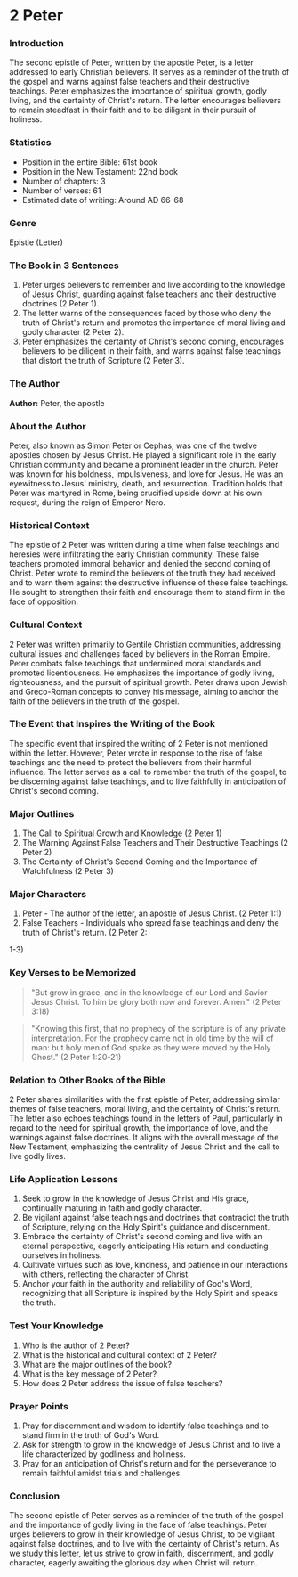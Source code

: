 # 2 Peter

### Introduction

The second epistle of Peter, written by the apostle Peter, is a letter addressed to early Christian believers. It serves as a reminder of the truth of the gospel and warns against false teachers and their destructive teachings. Peter emphasizes the importance of spiritual growth, godly living, and the certainty of Christ's return. The letter encourages believers to remain steadfast in their faith and to be diligent in their pursuit of holiness.

### Statistics

* Position in the entire Bible: 61st book
* Position in the New Testament: 22nd book
* Number of chapters: 3
* Number of verses: 61
* Estimated date of writing: Around AD 66-68

### Genre

Epistle (Letter)

### The Book in 3 Sentences

1. Peter urges believers to remember and live according to the knowledge of Jesus Christ, guarding against false teachers and their destructive doctrines (2 Peter 1).
2. The letter warns of the consequences faced by those who deny the truth of Christ's return and promotes the importance of moral living and godly character (2 Peter 2).
3. Peter emphasizes the certainty of Christ's second coming, encourages believers to be diligent in their faith, and warns against false teachings that distort the truth of Scripture (2 Peter 3).

### The Author

**Author:** Peter, the apostle

### About the Author

Peter, also known as Simon Peter or Cephas, was one of the twelve apostles chosen by Jesus Christ. He played a significant role in the early Christian community and became a prominent leader in the church. Peter was known for his boldness, impulsiveness, and love for Jesus. He was an eyewitness to Jesus' ministry, death, and resurrection. Tradition holds that Peter was martyred in Rome, being crucified upside down at his own request, during the reign of Emperor Nero.

### Historical Context

The epistle of 2 Peter was written during a time when false teachings and heresies were infiltrating the early Christian community. These false teachers promoted immoral behavior and denied the second coming of Christ. Peter wrote to remind the believers of the truth they had received and to warn them against the destructive influence of these false teachings. He sought to strengthen their faith and encourage them to stand firm in the face of opposition.

### Cultural Context

2 Peter was written primarily to Gentile Christian communities, addressing cultural issues and challenges faced by believers in the Roman Empire. Peter combats false teachings that undermined moral standards and promoted licentiousness. He emphasizes the importance of godly living, righteousness, and the pursuit of spiritual growth. Peter draws upon Jewish and Greco-Roman concepts to convey his message, aiming to anchor the faith of the believers in the truth of the gospel.

### The Event that Inspires the Writing of the Book

The specific event that inspired the writing of 2 Peter is not mentioned within the letter. However, Peter wrote in response to the rise of false teachings and the need to protect the believers from their harmful influence. The letter serves as a call to remember the truth of the gospel, to be discerning against false teachings, and to live faithfully in anticipation of Christ's second coming.

### Major Outlines

1. The Call to Spiritual Growth and Knowledge (2 Peter 1)
2. The Warning Against False Teachers and Their Destructive Teachings (2 Peter 2)
3. The Certainty of Christ's Second Coming and the Importance of Watchfulness (2 Peter 3)

### Major Characters

1. Peter - The author of the letter, an apostle of Jesus Christ. (2 Peter 1:1)
2. False Teachers - Individuals who spread false teachings and deny the truth of Christ's return. (2 Peter 2:

1-3)

### Key Verses to be Memorized

> "But grow in grace, and in the knowledge of our Lord and Savior Jesus Christ. To him be glory both now and forever. Amen." (2 Peter 3:18)

> "Knowing this first, that no prophecy of the scripture is of any private interpretation. For the prophecy came not in old time by the will of man: but holy men of God spake as they were moved by the Holy Ghost." (2 Peter 1:20-21)

### Relation to Other Books of the Bible

2 Peter shares similarities with the first epistle of Peter, addressing similar themes of false teachers, moral living, and the certainty of Christ's return. The letter also echoes teachings found in the letters of Paul, particularly in regard to the need for spiritual growth, the importance of love, and the warnings against false doctrines. It aligns with the overall message of the New Testament, emphasizing the centrality of Jesus Christ and the call to live godly lives.

### Life Application Lessons

1. Seek to grow in the knowledge of Jesus Christ and His grace, continually maturing in faith and godly character.
2. Be vigilant against false teachings and doctrines that contradict the truth of Scripture, relying on the Holy Spirit's guidance and discernment.
3. Embrace the certainty of Christ's second coming and live with an eternal perspective, eagerly anticipating His return and conducting ourselves in holiness.
4. Cultivate virtues such as love, kindness, and patience in our interactions with others, reflecting the character of Christ.
5. Anchor your faith in the authority and reliability of God's Word, recognizing that all Scripture is inspired by the Holy Spirit and speaks the truth.

### Test Your Knowledge

1. Who is the author of 2 Peter?
2. What is the historical and cultural context of 2 Peter?
3. What are the major outlines of the book?
4. What is the key message of 2 Peter?
5. How does 2 Peter address the issue of false teachers?

### Prayer Points

1. Pray for discernment and wisdom to identify false teachings and to stand firm in the truth of God's Word.
2. Ask for strength to grow in the knowledge of Jesus Christ and to live a life characterized by godliness and holiness.
3. Pray for an anticipation of Christ's return and for the perseverance to remain faithful amidst trials and challenges.

### Conclusion

The second epistle of Peter serves as a reminder of the truth of the gospel and the importance of godly living in the face of false teachings. Peter urges believers to grow in their knowledge of Jesus Christ, to be vigilant against false doctrines, and to live with the certainty of Christ's return. As we study this letter, let us strive to grow in faith, discernment, and godly character, eagerly awaiting the glorious day when Christ will return.
